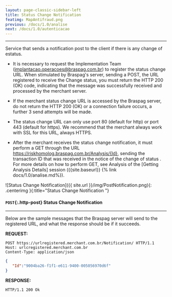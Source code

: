 ```yaml
---
layout: page-classic-sidebar-left
title: Status Change Notification
featimg: MapAntifraud.png
previous: /docs/1.0/analise
next: /docs/1.0/autenticacao
---
```

---

Service that sends a notification post to the client if there is any change of estatus.  

* It is necessary to request the Implementation Team ([implantacao.operacoes@braspag.com.br](mailto:implantacao.operacoes@braspag.com.br)) to register the status change URL. When stimulated by Braspag's server, sending a POST, the URL registered to receive the Change status, you must return the HTTP 200 (OK) code, indicating that the message was successfully received and processed by the merchant server.

* If the merchant status change URL is accessed by the Braspag server, do not return the HTTP 200 (OK) or a connection failure occurs, a further 3 send attempts will be made.

* The status change URL can only use port 80 (default for http) or port 443 (default for https). We recommend that the merchant always work with SSL for this URL, always HTTPS.  

* After the merchant receives the status change notification, it must perform a GET through the URL https://riskhomolog.braspag.com.br/Analysis/{Id}, sending the transaction ID that was received in the notice of the change of status .
For more details on how to perform GET, see Analysis of the [Getting Analysis Details] session ({{site.baseurl}} {% link docs/1.0/analise.md%}).

![Status Change Notification]({{ site.url }}/img/PostNotification.png){: .centerimg }{:title="Status Change Notification "}

#### `POST`{:.http-post} Status Change Notification 
----------------------------------------------
Below are the sample messages that the Braspag server will send to the registered URL, and what the response should be if it succeeds.

**REQUEST:**  

``` http
POST https://urlregistered.merchant.com.br/Notification/ HTTP/1.1
Host: urlcregistered.merchant.com.br
Content-Type: application/json
```

``` json
{  
   "Id":"9004ba26-f1f1-e611-9400-005056970d6f"
}​​​
```

**RESPONSE:**  

``` http
HTTP/1.1 200 Ok
```